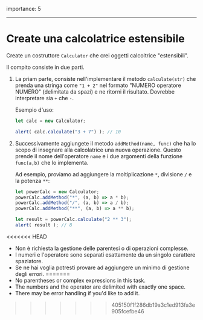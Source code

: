 importance: 5

---

# Create una calcolatrice estensibile

Create un costruttore `Calculator` che crei oggetti calcoltrice "estensibili".

Il compito consiste in due parti.

1. La priam parte, consiste nell'implementare il metodo `calculate(str)` che prenda una stringa come `"1 + 2"` nel formato "NUMERO operatore NUMERO" (delimitata da spazi) e ne ritorni il risultato. Dovrebbe interpretare sia `+` che `-`.

    Esempio d'uso:

    ```js
    let calc = new Calculator;

    alert( calc.calculate("3 + 7") ); // 10
    ```
2. Successivamente aggiungete il metodo `addMethod(name, func)` che ha lo scopo di insegnare alla calcolatrice una nuova operazione. Questo prende il nome dell'operatore `name` e i due argomenti della funzione `func(a,b)` che lo implementa.

    Ad esempio, proviamo ad aggiungere la moltiplicazione `*`, divisione `/` e la potenza `**`:

    ```js
    let powerCalc = new Calculator;
    powerCalc.addMethod("*", (a, b) => a * b);
    powerCalc.addMethod("/", (a, b) => a / b);
    powerCalc.addMethod("**", (a, b) => a ** b);

    let result = powerCalc.calculate("2 ** 3");
    alert( result ); // 8
    ```

<<<<<<< HEAD
- Non è richiesta la gestione delle parentesi o di operazioni complesse.
- I numeri e l'operatore sono separati esattamente da un singolo carattere spaziatore.
- Se ne hai voglia potresti provare ad aggiungere un minimo di gestione degli errori.
=======
- No parentheses or complex expressions in this task.
- The numbers and the operator are delimited with exactly one space.
- There may be error handling if you'd like to add it.
>>>>>>> 405150f1f286db19a3c1ed913fa3e905fcefbe46
